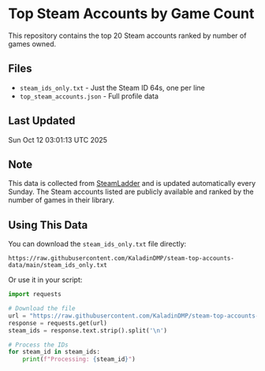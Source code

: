 # Top Steam Accounts by Game Count

This repository contains the top 20 Steam accounts ranked by number of games owned.

## Files

- `steam_ids_only.txt` - Just the Steam ID 64s, one per line
- `top_steam_accounts.json` - Full profile data

## Last Updated

Sun Oct 12 03:01:13 UTC 2025

## Note

This data is collected from [SteamLadder](https://steamladder.com) and is updated automatically every Sunday.
The Steam accounts listed are publicly available and ranked by the number of games in their library.

## Using This Data

You can download the `steam_ids_only.txt` file directly:
```
https://raw.githubusercontent.com/KaladinDMP/steam-top-accounts-data/main/steam_ids_only.txt
```

Or use it in your script:
```python
import requests

# Download the file
url = "https://raw.githubusercontent.com/KaladinDMP/steam-top-accounts-data/main/steam_ids_only.txt"
response = requests.get(url)
steam_ids = response.text.strip().split('\n')

# Process the IDs
for steam_id in steam_ids:
    print(f"Processing: {steam_id}")
```
